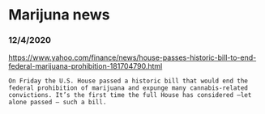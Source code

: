 # Marijuna news


### 12/4/2020
https://www.yahoo.com/finance/news/house-passes-historic-bill-to-end-federal-marijuana-prohibition-181704790.html
```
On Friday the U.S. House passed a historic bill that would end the federal prohibition of marijuana and expunge many cannabis-related convictions. It’s the first time the full House has considered —let alone passed — such a bill.
```
